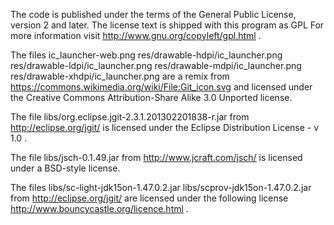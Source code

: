 The code is published under the terms of the General Public License, version 2
and later. The license text is shipped with this program as GPL
For more information visit http://www.gnu.org/copyleft/gpl.html .

The files
ic_launcher-web.png
res/drawable-hdpi/ic_launcher.png
res/drawable-ldpi/ic_launcher.png
res/drawable-mdpi/ic_launcher.png
res/drawable-xhdpi/ic_launcher.png
are a remix from https://commons.wikimedia.org/wiki/File:Git_icon.svg and
licensed under the Creative Commons Attribution-Share Alike 3.0 Unported license.

The file
libs/org.eclipse.jgit-2.3.1.201302201838-r.jar
from http://eclipse.org/jgit/ is licensed under the Eclipse Distribution License - v 1.0 .

The file
libs/jsch-0.1.49.jar
from http://www.jcraft.com/jsch/ is licensed under a BSD-style license. 

The files
libs/sc-light-jdk15on-1.47.0.2.jar
libs/scprov-jdk15on-1.47.0.2.jar
from http://eclipse.org/jgit/ are licensed under the following license http://www.bouncycastle.org/licence.html .